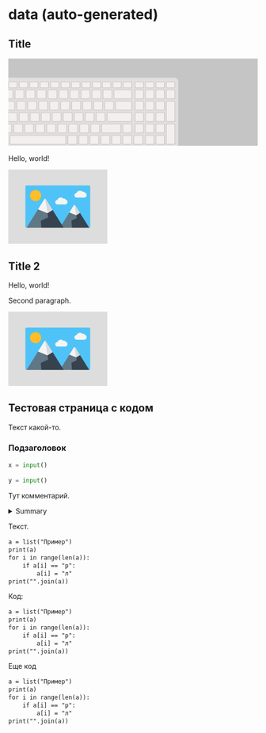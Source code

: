 # data (auto-generated)

## Title

![Featured image](test_01/featured-image.png)

Hello, world!

![Alt text](test_01/img/test-image.png)

## Title 2

Hello, world!

Second paragraph.

![Alt text](test_02/img/test-image.png)

## Тестовая страница с кодом

Текст какой-то.

### Подзаголовок

```python
x = input()
```

```python
y = input()
```

Тут комментарий.

<details>
<summary>Summary</summary>

````md
```python
a = int(input())
k = 0
for i in range(1, a):
    if a % i == 0:
        print(i, end=" ")
        k += 1
print(a)
if k == 1:
    print("ПРОСТОЕ")
else:
    print("НЕТ")
```
````

**Жирный текст.**

</details>

Текст.

```
a = list("Пример")
print(a)
for i in range(len(a)):
    if a[i] == "р":
        a[i] = "л"
print("".join(a))
```

Код:

    a = list("Пример")
    print(a)
    for i in range(len(a)):
        if a[i] == "р":
            a[i] = "л"
    print("".join(a))

Еще код

    a = list("Пример")
    print(a)
    for i in range(len(a)):
        if a[i] == "р":
            a[i] = "л"
    print("".join(a))
